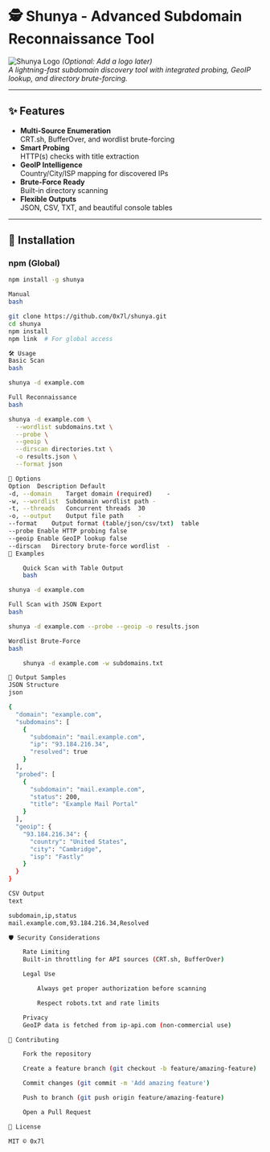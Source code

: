 # 🕵️ Shunya - Advanced Subdomain Reconnaissance Tool

![Shunya Logo](screenshots/logo.png) *(Optional: Add a logo later)*  
*A lightning-fast subdomain discovery tool with integrated probing, GeoIP lookup, and directory brute-forcing.*

---

## ✨ Features

- **Multi-Source Enumeration**  
  CRT.sh, BufferOver, and wordlist brute-forcing
- **Smart Probing**  
  HTTP(s) checks with title extraction
- **GeoIP Intelligence**  
  Country/City/ISP mapping for discovered IPs
- **Brute-Force Ready**  
  Built-in directory scanning
- **Flexible Outputs**  
  JSON, CSV, TXT, and beautiful console tables

---

## 🚀 Installation

### npm (Global)
```bash
npm install -g shunya

Manual
bash

git clone https://github.com/0x7l/shunya.git
cd shunya
npm install
npm link  # For global access

🛠 Usage
Basic Scan
bash

shunya -d example.com

Full Reconnaissance
bash

shunya -d example.com \
  --wordlist subdomains.txt \
  --probe \
  --geoip \
  --dirscan directories.txt \
  -o results.json \
  --format json

📌 Options
Option	Description	Default
-d, --domain	Target domain (required)	-
-w, --wordlist	Subdomain wordlist path	-
-t, --threads	Concurrent threads	30
-o, --output	Output file path	-
--format	Output format (table/json/csv/txt)	table
--probe	Enable HTTP probing	false
--geoip	Enable GeoIP lookup	false
--dirscan	Directory brute-force wordlist	-
🎯 Examples

    Quick Scan with Table Output
    bash

shunya -d example.com

Full Scan with JSON Export
bash

shunya -d example.com --probe --geoip -o results.json

Wordlist Brute-Force
bash

    shunya -d example.com -w subdomains.txt

📂 Output Samples
JSON Structure
json

{
  "domain": "example.com",
  "subdomains": [
    {
      "subdomain": "mail.example.com",
      "ip": "93.184.216.34",
      "resolved": true
    }
  ],
  "probed": [
    {
      "subdomain": "mail.example.com",
      "status": 200,
      "title": "Example Mail Portal"
    }
  ],
  "geoip": {
    "93.184.216.34": {
      "country": "United States",
      "city": "Cambridge",
      "isp": "Fastly"
    }
  }
}

CSV Output
text

subdomain,ip,status
mail.example.com,93.184.216.34,Resolved

🛡 Security Considerations

    Rate Limiting
    Built-in throttling for API sources (CRT.sh, BufferOver)

    Legal Use

        Always get proper authorization before scanning

        Respect robots.txt and rate limits

    Privacy
    GeoIP data is fetched from ip-api.com (non-commercial use)

🤝 Contributing

    Fork the repository

    Create a feature branch (git checkout -b feature/amazing-feature)

    Commit changes (git commit -m 'Add amazing feature')

    Push to branch (git push origin feature/amazing-feature)

    Open a Pull Request

📜 License

MIT © 0x7l
